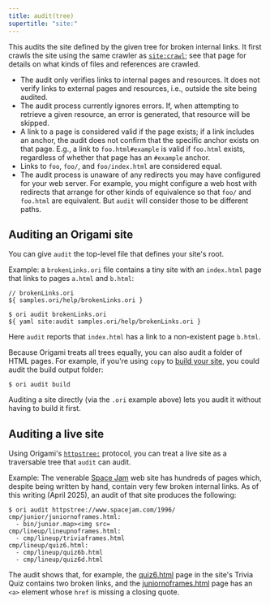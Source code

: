 ```yaml
---
title: audit(tree)
supertitle: "site:"
---
```


This audits the site defined by the given tree for broken internal links. It first crawls the site using the same crawler as [`site:crawl`](crawl.html); see that page for details on what kinds of files and references are crawled.

- The audit only verifies links to internal pages and resources. It does not verify links to external pages and resources, i.e., outside the site being audited.
- The audit process currently ignores errors. If, when attempting to retrieve a given resource, an error is generated, that resource will be skipped.
- A link to a page is considered valid if the page exists; if a link includes an anchor, the audit does not confirm that the specific anchor exists on that page. E.g., a link to `foo.html#example` is valid if `foo.html` exists, regardless of whether that page has an `#example` anchor.
- Links to `foo`, `foo/`, and `foo/index.html` are considered equal.
- The audit process is unaware of any redirects you may have configured for your web server. For example, you might configure a web host with redirects that arrange for other kinds of equivalence so that `foo/` and `foo.html` are equivalent. But `audit` will consider those to be different paths.

## Auditing an Origami site

You can give `audit` the top-level file that defines your site's root.

Example: a `brokenLinks.ori` file contains a tiny site with an `index.html` page that links to pages `a.html` and `b.html`:

```ori
// brokenLinks.ori
${ samples.ori/help/brokenLinks.ori }
```

```console
$ ori audit brokenLinks.ori
${ yaml site:audit samples.ori/help/brokenLinks.ori }
```

Here `audit` reports that `index.html` has a link to a non-existent page `b.html`.

Because Origami treats all trees equally, you can also audit a folder of HTML pages. For example, if you're using `copy` to [build your site](/builtins/tree/copy.html#copy-to-build), you could audit the build output folder:

```console
$ ori audit build
```

Auditing a site directly (via the `.ori` example above) lets you audit it without having to build it first.

## Auditing a live site

Using Origami's [`httpstree:`](/builtins/httpstree.html) protocol, you can treat a live site as a traversable tree that `audit` can audit.

Example: The venerable [Space Jam](https://www.spacejam.com/1996/) web site has hundreds of pages which, despite being written by hand, contain very few broken internal links. As of this writing (April 2025), an audit of that site produces the following:

```console
$ ori audit httpstree://www.spacejam.com/1996/
cmp/junior/juniornoframes.html:
  - bin/junior.map><img src=
cmp/lineup/lineupnoframes.html:
  - cmp/lineup/triviaframes.html
cmp/lineup/quiz6.html:
  - cmp/lineup/quiz6b.html
  - cmp/lineup/quiz6d.html
```

The audit shows that, for example, the [quiz6.html](https://www.spacejam.com/1996/cmp/lineup/quiz6.html) page in the site's Trivia Quiz contains two broken links, and the [juniornoframes.html](https://www.spacejam.com/1996/cmp/junior/juniornoframes.html) page has an `<a>` element whose `href` is missing a closing quote.
